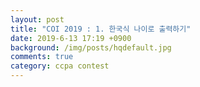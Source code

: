```yaml
---
layout: post
title: "COI 2019 : 1. 한국식 나이로 출력하기"
date: 2019-6-13 17:19 +0900
background: /img/posts/hqdefault.jpg
comments: true
category: ccpa contest
---
```



